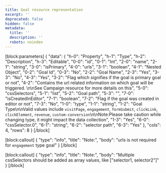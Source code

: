 ```yaml
---
title: Goal resource representation
excerpt: ''
deprecated: false
hidden: false
metadata:
  title: ''
  description: ''
  robots: noindex
---
```

[block:parameters]
{
  "data": {
    "h-0": "Property",
    "h-1": "Type",
    "h-2": "Description",
    "h-3": "Editable",
    "0-0": "id",
    "0-1": "Int",
    "2-0": "name",
    "2-1": "string",
    "3-0": "isPrimary",
    "4-0": "urls",
    "3-1": "boolean",
    "4-1": "Nested Object",
    "0-2": "Goal Id",
    "0-3": "No",
    "2-2": "Goal Name",
    "2-3": "Yes",
    "3-3": "No",
    "4-3": "Yes",
    "3-2": "Flag which signifies if the goal is primary goal or not",
    "4-2": "Contains the url related information on which goal will be triggered. \n\nSee Campaign resource for more details on this",
    "5-0": "cssSelectors",
    "5-1": "list",
    "5-2": "Goal path",
    "5-3": "",
    "7-0": "isCreatedInEditor",
    "7-1": "boolean",
    "7-2": "Flag if the goal was created in editor or not",
    "7-3": "No",
    "1-0": "type",
    "1-1": "string",
    "1-2": "Goal Type\n\nValid values include `visitPage`, `engagement`, `formSubmit`, `clickLink`, `clickElement`, `revenue`, `custom-conversion`\n\nNote:Please take caution while changing type, it might impact the data collection",
    "1-3": "Yes",
    "6-0": "cssSelector.0",
    "6-1": "string",
    "6-2": "selector path",
    "6-3": "Yes"
  },
  "cols": 4,
  "rows": 8
}
[/block]

[block:callout]
{
  "type": "info",
  "title": "Note:",
  "body": "urls is not required for `engagement` type goal"
}
[/block]

[block:callout]
{
  "type": "info",
  "title": "Note:",
  "body": "Multiple cssSelectors should be added as array values, like [\"selector1, selector2\"]"
}
[/block]